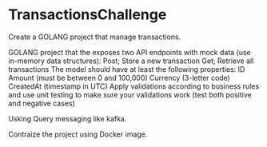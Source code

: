 # TransactionsChallenge
Create a GOLANG project that manage transactions.

GOLANG project that the exposes two API endpoints with mock data (use in-memory data structures): Post; Store a new transaction Get; Retrieve all transactions The model should have at least the following properties: ID Amount (must be between 0 and 100,000) Currency (3-letter code) CreatedAt (timestamp in UTC) Apply validations according to business rules and use unit testing to make sure your validations work (test both positive and negative cases)


Usking Query messaging like kafka.

Contraize the project using Docker image.
